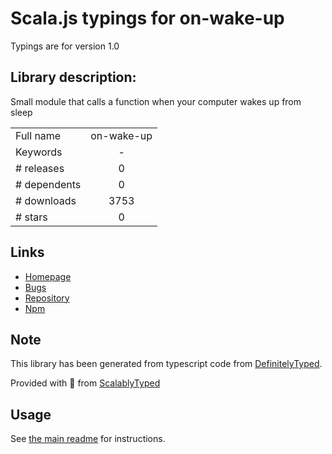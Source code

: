 
# Scala.js typings for on-wake-up

Typings are for version 1.0

## Library description:
Small module that calls a function when your computer wakes up from sleep

|                    |                 |
| ------------------ | :-------------: |
| Full name          | on-wake-up |
| Keywords           | - |
| # releases         | 0 |
| # dependents       | 0 |
| # downloads        | 3753 |
| # stars            | 0 |

## Links
- [Homepage](https://github.com/mafintosh/on-wake-up)
- [Bugs](https://github.com/mafintosh/on-wake-up/issues)
- [Repository](https://github.com/mafintosh/on-wake-up)
- [Npm](https://www.npmjs.com/package/on-wake-up)
    


## Note
This library has been generated from typescript code from [DefinitelyTyped](https://definitelytyped.org).

Provided with :purple_heart: from [ScalablyTyped](https://github.com/oyvindberg/ScalablyTyped)

## Usage
See [the main readme](../../readme.md) for instructions.


